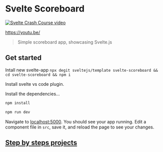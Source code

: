 # Svelte Scoreboard

[![Svelte Crash Course video](https://img.youtube.com/vi/uK2RnIzrQ0M/0.jpg)](https://youtu.be/uK2RnIzrQ0M "Svelte Crash Course")

https://youtu.be/

> Simple scoreboard app, showcasing Svelte.js

## Get started

Intall new svelte-app
`npx degit sveltejs/template svelte-scoreboard && cd svelte-scoreboard && npm i`

Install svelte vs code plugin.



Install the dependencies...

```bash
npm install
```

```bash
npm run dev
```

Navigate to [localhost:5000](http://localhost:5000). You should see your app running. Edit a component file in `src`, save it, and reload the page to see your changes.

## [Step by steps projects](/step-by-steps-projects)
